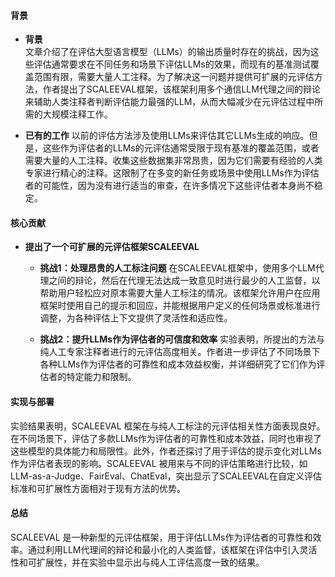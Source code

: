 #### 背景
- **背景**       
    文章介绍了在评估大型语言模型（LLMs）的输出质量时存在的挑战，因为这些评估通常要求在不同任务和场景下评估LLMs的效果，而现有的基准测试覆盖范围有限，需要大量人工注释。为了解决这一问题并提供可扩展的元评估方法，作者提出了SCALEEVAL框架，该框架利用多个通信LLM代理之间的辩论来辅助人类注释者判断评估能力最强的LLM，从而大幅减少在元评估过程中所需的大规模注释工作。

- **已有的工作**
    以前的评估方法涉及使用LLMs来评估其它LLMs生成的响应。但是，这些作为评估者的LLMs的元评估通常受限于现有基准的覆盖范围，或者需要大量的人工注释。收集这些数据集非常昂贵，因为它们需要有经验的人类专家进行精心的注释。这限制了在多变的新任务或场景中使用LLMs作为评估者的可能性，因为没有进行适当的审查，在许多情况下这些评估者本身尚不稳定。

#### 核心贡献
- **提出了一个可扩展的元评估框架SCALEEVAL**
    - **挑战1：处理昂贵的人工标注问题**
        在SCALEEVAL框架中，使用多个LLM代理之间的辩论，然后在代理无法达成一致意见时进行最少的人工监督，以帮助用户轻松应对原本需要大量人工标注的情况。该框架允许用户在应用框架时使用自己的提示和回应，并能根据用户定义的任何场景或标准进行调整，为各种评估上下文提供了灵活性和适应性。

    - **挑战2：提升LLMs作为评估者的可信度和效率**
        实验表明，所提出的方法与纯人工专家注释者进行的元评估高度相关。作者进一步评估了不同场景下各种LLMs作为评估者的可靠性和成本效益权衡，并详细研究了它们作为评估者的特定能力和限制。

#### 实现与部署
实验结果表明，SCALEEVAL 框架在与纯人工标注的元评估相关性方面表现良好。在不同场景下，评估了多款LLMs作为评估者的可靠性和成本效益，同时也审视了这些模型的具体能力和局限性。此外，作者还探讨了用于评估的提示变化对LLMs作为评估者表现的影响。SCALEEVAL 被用来与不同的评估策略进行比较，如LLM-as-a-Judge、FairEval、ChatEval，突出显示了SCALEEVAL在自定义评估标准和可扩展性方面相对于现有方法的优势。

#### 总结
SCALEEVAL 是一种新型的元评估框架，用于评估LLMs作为评估者的可靠性和效率。通过利用LLM代理间的辩论和最小化的人类监督，该框架在评估中引入灵活性和可扩展性，并在实验中显示出与纯人工评估高度一致的结果。